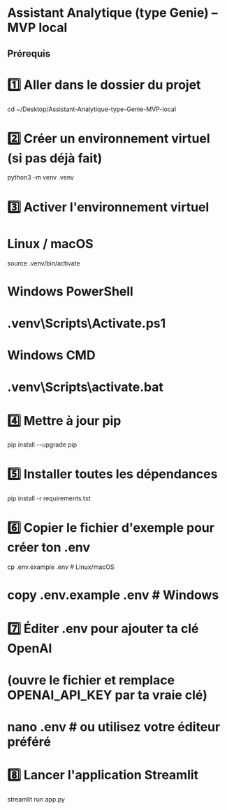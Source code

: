 # Assistant Analytique (type Genie) – MVP local

## Prérequis
# 1️⃣ Aller dans le dossier du projet
cd ~/Desktop/Assistant-Analytique-type-Genie-MVP-local

# 2️⃣ Créer un environnement virtuel (si pas déjà fait)
python3 -m venv .venv

# 3️⃣ Activer l'environnement virtuel
# Linux / macOS
source .venv/bin/activate
# Windows PowerShell
# .venv\Scripts\Activate.ps1
# Windows CMD
# .venv\Scripts\activate.bat

# 4️⃣ Mettre à jour pip
pip install --upgrade pip

# 5️⃣ Installer toutes les dépendances
pip install -r requirements.txt

# 6️⃣ Copier le fichier d'exemple pour créer ton .env
cp .env.example .env   # Linux/macOS
# copy .env.example .env  # Windows

# 7️⃣ Éditer .env pour ajouter ta clé OpenAI
# (ouvre le fichier et remplace OPENAI_API_KEY par ta vraie clé)
# nano .env  # ou utilisez votre éditeur préféré

# 8️⃣ Lancer l'application Streamlit
streamlit run app.py

